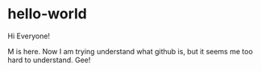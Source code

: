 # hello-world

Hi Everyone!

M is here. Now I am trying understand what github is, but it seems me too hard to understand. Gee!
